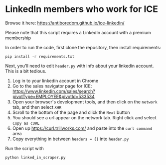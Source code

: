 # LinkedIn members who work for ICE

Browse it here: https://antiboredom.github.io/ice-linkedin/

Please note that this script requires a LinkedIn account with a premium membership

In order to run the code, first clone the repository, then install requirements:

```
pip install -r requirements.txt
```

Next, you'll need to edit `header.py` with info about your linkedin account. This is a bit tedious. 

1. Log in to your linkedin account in Chrome
2. Go to the sales navigator page for ICE: https://www.linkedin.com/sales/search?pivotType=EMPLOYEE&pivotId=533534
3. Open your browser's development tools, and then click on the `network` tab, and then select `XHR`
4. Scroll to the bottom of the page and click the `Next` button
5. You should see a url appear on the network tab. Right click and select `Copy as cURL`
6. Open up https://curl.trillworks.com/ and paste into the `curl command` area
7. Copy everything in between `headers = {}` into `header.py`

Run the script with 

```
python linked_in_scraper.py
```
